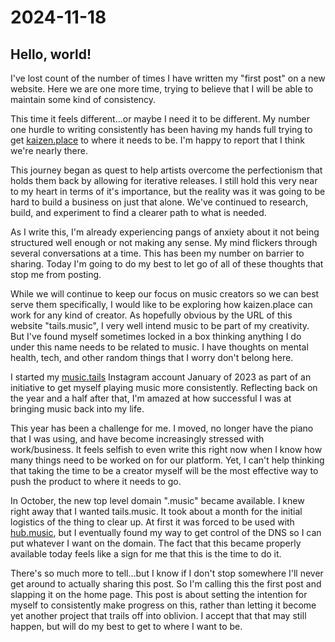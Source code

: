 # 2024-11-18

## Hello, world!

I've lost count of the number of times I have written my "first post" on a new website. Here we are one more time, trying to believe that I will be able to maintain some kind of consistency.

This time it feels different...or maybe I need it to be different. My number one hurdle to writing consistently has been having my hands full trying to get [kaizen.place](https://kaizen.place) to where it needs to be. I'm happy to report that I think we're nearly there.

This journey began as quest to help artists overcome the perfectionism that holds them back by allowing for iterative releases. I still hold this very near to my heart in terms of it's importance, but the reality was it was going to be hard to build a business on just that alone. We've continued to research, build, and experiment to find a clearer path to what is needed.

As I write this, I'm already experiencing pangs of anxiety about it not being structured well enough or not making any sense. My mind flickers through several conversations at a time. This has been my number on barrier to sharing. Today I'm going to do my best to let go of all of these thoughts that stop me from posting.

While we will continue to keep our focus on music creators so we can best serve them specifically, I would like to be exploring how kaizen.place can work for any kind of creator. As hopefully obvious by the URL of this website "tails.music", I very well intend music to be part of my creativity. But I've found myself sometimes locked in a box thinking anything I do under this name needs to be related to music. I have thoughts on mental health, tech, and other random things that I worry don't belong here.

I started my [music.tails](https://instagram.com/music.tails) Instagram account January of 2023 as part of an initiative to get myself playing music more consistently. Reflecting back on the year and a half after that, I'm amazed at how successful I was at bringing music back into my life.

This year has been a challenge for me. I moved, no longer have the piano that I was using, and have become increasingly stressed with work/business. It feels selfish to even write this right now when I know how many things need to be worked on for our platform. Yet, I can't help thinking that taking the time to be a creator myself will be the most effective way to push the product to where it needs to go.

In October, the new top level domain ".music" became available. I knew right away that I wanted tails.music. It took about a month for the initial logistics of the thing to clear up. At first it was forced to be used with [hub.music](https://hub.music/), but I eventually found my way to get control of the DNS so I can put whatever I want on the domain. The fact that this became properly available today feels like a sign for me that this is the time to do it.

There's so much more to tell...but I know if I don't stop somewhere I'll never get around to actually sharing this post. So I'm calling this the first post and slapping it on the home page. This post is about setting the intention for myself to consistently make progress on this, rather than letting it become yet another project that trails off into oblivion. I accept that that may still happen, but will do my best to get to where I want to be.
